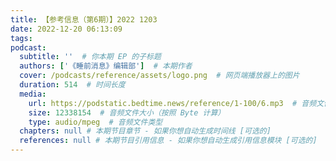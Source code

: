 ```yaml
---
title: 【参考信息（第6期）】2022 1203
date: 2022-12-20 06:13:09
tags:
podcast:
  subtitle: ''  # 你本期 EP 的子标题
  authors: ['《睡前消息》编辑部']  # 本期作者
  cover: /podcasts/reference/assets/logo.png  # 网页端播放器上的图片
  duration: 514  # 时间长度
  media:
    url: https://podstatic.bedtime.news/reference/1-100/6.mp3  # 音频文件
    size: 12338154  # 音频文件大小（按照 Byte 计算）
    type: audio/mpeg  # 音频文件类型
  chapters: null # 本期节目章节 - 如果你想自动生成时间线 [可选的]
  references: null # 本期节目引用信息 - 如果你想自动生成引用信息模块 [可选的]
---
```

